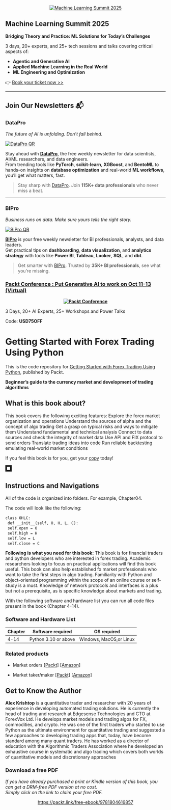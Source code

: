 <p align="center"><a href="https://packt.link/mlsumgh"><img src="https://static.packt-cdn.com/assets/images/ML Summit Banner v3 1200x627.png" alt="Machine Learning Summit 2025"/></a></p>

## Machine Learning Summit 2025
**Bridging Theory and Practice: ML Solutions for Today’s Challenges**

3 days, 20+ experts, and 25+ tech sessions and talks covering critical aspects of:
- **Agentic and Generative AI**
- **Applied Machine Learning in the Real World**
- **ML Engineering and Optimization**

👉 [Book your ticket now >>](https://packt.link/mlsumgh)

---

## Join Our Newsletters 📬

### DataPro  
*The future of AI is unfolding. Don’t fall behind.*

<p><a href="https://landing.packtpub.com/subscribe-datapronewsletter/?link_from_packtlink=yes"><img src="https://static.packt-cdn.com/assets/images/DataPro NL QR Code.png" alt="DataPro QR" width="150"/></a></p>

Stay ahead with [**DataPro**](https://landing.packtpub.com/subscribe-datapronewsletter/?link_from_packtlink=yes), the free weekly newsletter for data scientists, AI/ML researchers, and data engineers.  
From trending tools like **PyTorch**, **scikit-learn**, **XGBoost**, and **BentoML** to hands-on insights on **database optimization** and real-world **ML workflows**, you’ll get what matters, fast.

> Stay sharp with [DataPro](https://landing.packtpub.com/subscribe-datapronewsletter/?link_from_packtlink=yes). Join **115K+ data professionals** who never miss a beat.

---

### BIPro  
*Business runs on data. Make sure yours tells the right story.*

<p><a href="https://landing.packtpub.com/subscribe-bipro-newsletter/?link_from_packtlink=yes"><img src="https://static.packt-cdn.com/assets/images/BIPro NL QR Code.png" alt="BIPro QR" width="150"/></a></p>

[**BIPro**](https://landing.packtpub.com/subscribe-bipro-newsletter/?link_from_packtlink=yes) is your free weekly newsletter for BI professionals, analysts, and data leaders.  
Get practical tips on **dashboarding**, **data visualization**, and **analytics strategy** with tools like **Power BI**, **Tableau**, **Looker**, **SQL**, and **dbt**.

> Get smarter with [BIPro](https://landing.packtpub.com/subscribe-bipro-newsletter/?link_from_packtlink=yes). Trusted by **35K+ BI professionals**, see what you’re missing.


### [Packt Conference : Put Generative AI to work on Oct 11-13 (Virtual)](https://packt.link/JGIEY)

<b><p align='center'>[![Packt Conference](https://hub.packtpub.com/wp-content/uploads/2023/08/put-generative-ai-to-work-packt.png)](https://packt.link/JGIEY)</p></b> 
3 Days, 20+ AI Experts, 25+ Workshops and Power Talks 

Code: <b>USD75OFF</b>

# Getting Started with Forex Trading Using Python 

<a href="https://www.amazon.com/Getting-Started-Forex-Trading-Python/dp/1804616850/ref=tmm_pap_swatch_0?_encoding=UTF8&qid=&sr=&utm_source=github&utm_medium=repository&utm_campaign=9781801810135"><img src="https://m.media-amazon.com/images/I/61zcHnCuczL.jpg" alt="" height="256px" align="right"></a>

This is the code repository for [Getting Started with Forex Trading Using Python](https://www.amazon.com/Getting-Started-Forex-Trading-Python/dp/1804616850/ref=tmm_pap_swatch_0?_encoding=UTF8&qid=&sr=&utm_source=github&utm_medium=repository&utm_campaign=9781801810135), published by Packt.

**Beginner’s guide to the currency market and development of trading algorithms**

## What is this book about?

This book covers the following exciting features:
Explore the forex market organization and operations
Understand the sources of alpha and the concept of algo trading
Get a grasp on typical risks and ways to mitigate them
Understand fundamental and technical analysis
Connect to data sources and check the integrity of market data
Use API and FIX protocol to send orders
Translate trading ideas into code
Run reliable backtesting emulating real-world market conditions

If you feel this book is for you, get your [copy](https://www.amazon.com/dp/1804616850) today!

<a href="https://www.packtpub.com/?utm_source=github&utm_medium=banner&utm_campaign=GitHubBanner"><img src="https://raw.githubusercontent.com/PacktPublishing/GitHub/master/GitHub.png" 
alt="https://www.packtpub.com/" border="5" /></a>

## Instructions and Navigations
All of the code is organized into folders. For example, Chapter04.

The code will look like the following:
```
class OHLC:
 def __init__(self, O, H, L, C):
 self.open = O
 self.high = H
 self.low = L
 self.close = C
```

**Following is what you need for this book:**
This book is for financial traders and python developers who are interested in forex trading. Academic researchers looking to focus on practical applications will find this book useful. This book can also help established fx market professionals who want to take the first steps in algo trading. Familiarity with Python and object-oriented programming within the scope of an online course or self-study is a must. Knowledge of network protocols and interfaces is a plus but not a prerequisite, as is specific knowledge about markets and trading.

With the following software and hardware list you can run all code files present in the book (Chapter 4-14).
### Software and Hardware List
| Chapter | Software required | OS required |
| -------- | ------------------------------------ | ----------------------------------- |
| 4-14 | Python 3.10 or above  | Windows, MacOS,or Linux |

### Related products
* Market orders [[Packt]](https://www.packtpub.com/product/hands-on-financial-trading-with-python/9781838982881?utm_source=github&utm_medium=repository&utm_campaign=9781838982881) [[Amazon]](https://www.amazon.com/dp/1838982884)

* Market taker/maker [[Packt]](https://www.packtpub.com/product/developing-high-frequency-trading-systems/9781803242811?utm_source=github&utm_medium=repository&utm_campaign=9781803242811) [[Amazon]](https://www.amazon.com/dp/1803242817)

## Get to Know the Author
**Alex Krishtop**
is a quantitative trader and researcher with 20 years of experience in developing automated trading solutions. He is currently the head of trading and research at Edgesense Technologies and CTO at ForexVox Ltd. He develops market models and trading algos for FX, commodities, and crypto. He was one of the first traders who started to use Python as the ultimate environment for quantitative trading and suggested a few approaches to developing trading apps that, today, have become standard among many quant traders. He has worked as a director of education with the Algorithmic Traders Association where he developed an exhaustive course in systematic and algo trading which covers both worlds of quantitative models and discretionary approaches




### Download a free PDF

 <i>If you have already purchased a print or Kindle version of this book, you can get a DRM-free PDF version at no cost.<br>Simply click on the link to claim your free PDF.</i>
<p align="center"> <a href="https://packt.link/free-ebook/9781804616857">https://packt.link/free-ebook/9781804616857 </a> </p>
